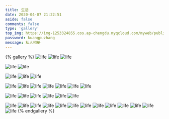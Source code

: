 ```yaml
---
title: 生活
date: 2020-04-07 21:22:51
aside: false
comments: false
type: 'gallery'
top_img: https://img-1253324855.cos.ap-chengdu.myqcloud.com/myweb/public/top-img-0.jpg
password: kuangpuzhang
message: 私人相册
---
```

{% gallery %}
 ![life](https://hk-1253324855.cos.ap-hongkong.myqcloud.com/life/life_30.jpg)
 ![life](https://hk-1253324855.cos.ap-hongkong.myqcloud.com/life/life_0.jpg)
 ![life](https://hk-1253324855.cos.ap-hongkong.myqcloud.com/life/life_29.jpg)
 <!-- ![life](https://hk-1253324855.cos.ap-hongkong.myqcloud.com/life/life_1.jpg) -->
 <!-- ![life](https://hk-1253324855.cos.ap-hongkong.myqcloud.com/life/life_2.jpg) -->
 <!-- ![life](https://hk-1253324855.cos.ap-hongkong.myqcloud.com/life/onmyway.jpg) -->
 ![life](https://hk-1253324855.cos.ap-hongkong.myqcloud.com/life/life_3.jpg)
 ![life](https://hk-1253324855.cos.ap-hongkong.myqcloud.com/life/life_4.jpg)
 <!-- ![life](https://hk-1253324855.cos.ap-hongkong.myqcloud.com/life/life_5.jpg) -->
 ![life](https://hk-1253324855.cos.ap-hongkong.myqcloud.com/life/life_6.jpg)
 ![life](https://hk-1253324855.cos.ap-hongkong.myqcloud.com/life/life_7.jpg)
 ![life](https://hk-1253324855.cos.ap-hongkong.myqcloud.com/life/life_8.jpg)
 <!-- ![life](https://hk-1253324855.cos.ap-hongkong.myqcloud.com/life/life_9.jpg) -->
 ![life](https://hk-1253324855.cos.ap-hongkong.myqcloud.com/life/life_10.jpg)
 ![life](https://hk-1253324855.cos.ap-hongkong.myqcloud.com/life/life_11.jpg)
 ![life](https://hk-1253324855.cos.ap-hongkong.myqcloud.com/life/life_12.jpg)
 ![life](https://hk-1253324855.cos.ap-hongkong.myqcloud.com/life/life_13.jpg)
 ![life](https://hk-1253324855.cos.ap-hongkong.myqcloud.com/life/life_14.jpg)
 ![life](https://hk-1253324855.cos.ap-hongkong.myqcloud.com/life/life_15.jpg)
 ![life](https://hk-1253324855.cos.ap-hongkong.myqcloud.com/life/life_16.jpg)
 <!-- ![life](https://hk-1253324855.cos.ap-hongkong.myqcloud.com/life/life_17.jpg) -->
 <!-- ![life](https://hk-1253324855.cos.ap-hongkong.myqcloud.com/life/life_18.jpg) -->
 ![life](https://hk-1253324855.cos.ap-hongkong.myqcloud.com/life/life_19.jpg)
 ![life](https://hk-1253324855.cos.ap-hongkong.myqcloud.com/life/life_20.jpg)
 ![life](https://hk-1253324855.cos.ap-hongkong.myqcloud.com/life/life_21.jpg)
 ![life](https://hk-1253324855.cos.ap-hongkong.myqcloud.com/life/life_22.jpg)
 ![life](https://hk-1253324855.cos.ap-hongkong.myqcloud.com/life/life_23.jpg)
 ![life](https://hk-1253324855.cos.ap-hongkong.myqcloud.com/life/life_24.jpg)
 <!-- ![life](https://hk-1253324855.cos.ap-hongkong.myqcloud.com/life/life_25.jpg)   -->
 ![life](https://hk-1253324855.cos.ap-hongkong.myqcloud.com/life/life_26.jpg)
 ![life](https://hk-1253324855.cos.ap-hongkong.myqcloud.com/life/life_27.jpg)
 ![life](https://hk-1253324855.cos.ap-hongkong.myqcloud.com/life/life_28.jpg)
 ![life](https://hk-1253324855.cos.ap-hongkong.myqcloud.com/life/applepencil.jpg)
 ![life](https://hk-1253324855.cos.ap-hongkong.myqcloud.com/life/macbook.jpg)
 ![life](https://hk-1253324855.cos.ap-hongkong.myqcloud.com/life/thailand.jpg)
 ![life](https://hk-1253324855.cos.ap-hongkong.myqcloud.com/life/thailand1.jpg)
 ![life](https://hk-1253324855.cos.ap-hongkong.myqcloud.com/life/zyz.jpg)
 ![life](https://hk-1253324855.cos.ap-hongkong.myqcloud.com/life/zyz1.jpg)
 ![life](https://hk-1253324855.cos.ap-hongkong.myqcloud.com/life/cat.jpg)
 ![life](https://hk-1253324855.cos.ap-hongkong.myqcloud.com/life/dinner.jpg)
 ![life](https://hk-1253324855.cos.ap-hongkong.myqcloud.com/life/earphone.jpg)
 ![life](https://hk-1253324855.cos.ap-hongkong.myqcloud.com/life/handinhand.jpg)
{% endgallery %}
